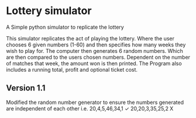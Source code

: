 # Lottery simulator
 A Simple python simulator to replicate the lottery

This simulator replicates the act of playing the lottery. Where the user chooses 6 given numbers (1-60) and then specifies how many weeks they wish to play for. The computer then generates 6 random numbers. Which are then compared to the users chosen numbers. Dependent on the number of matches that week, the amount won is then printed. The Program also includes a running total, profit and optional ticket cost. 

Version 1.1
-----
Modified the random number generator to ensure the numbers generated are independent of each other
i.e. 20,4,5,46,34,1  ✓
     20,20,3,35,25,2 X
